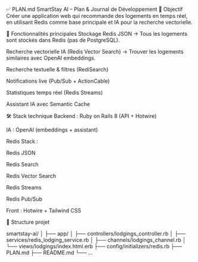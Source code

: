 ✅ PLAN.md
SmartStay AI – Plan & Journal de Développement
🎯 Objectif
Créer une application web qui recommande des logements en temps réel, en utilisant Redis comme base principale et IA pour la recherche vectorielle.

📌 Fonctionnalités principales
Stockage Redis JSON
→ Tous les logements sont stockés dans Redis (pas de PostgreSQL).

Recherche vectorielle IA (Redis Vector Search)
→ Trouver les logements similaires avec OpenAI embeddings.

Recherche textuelle & filtres (RediSearch)

Notifications live (Pub/Sub + ActionCable)

Statistiques temps réel (Redis Streams)

Assistant IA avec Semantic Cache

🛠 Stack technique
Backend : Ruby on Rails 8 (API + Hotwire)

IA : OpenAI (embeddings + assistant)

Redis Stack :

Redis JSON

Redis Search

Redis Vector Search

Redis Streams

Redis Pub/Sub

Front : Hotwire + Tailwind CSS

📂 Structure projet

smartstay-ai/
│
├── app/
│ ├── controllers/lodgings_controller.rb
│ ├── services/redis_lodging_service.rb
│ ├── channels/lodgings_channel.rb
│ └── views/lodgings/index.html.erb
├── config/initializers/redis.rb
├── PLAN.md
├── README.md
└── ...

